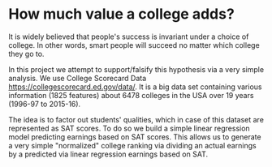 # How much value a college adds?

It is widely believed that people's success is invariant under a choice of college. 
In other words, smart people will succeed no matter which college they go to. 

In this project we attempt to support/falsify this hypothesis via a very simple analysis. 
We use College Scorecard Data https://collegescorecard.ed.gov/data/. It is a big data set containing 
various information (1825 features) about 6478 colleges in the USA over 19 years (1996-97 to 2015-16).

The idea is to factor out students' qualities, which in case of this dataset are represented as SAT scores. 
To do so we build a simple linear regression model predicting earnings based on SAT scores. 
This allows us to generate a very simple "normalized" college ranking via dividing an actual earnings 
by a predicted via linear regression earnings based on SAT.
